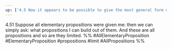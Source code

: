 ```yaml
---
up: ['4.5 Now it appears to be possible to give the most general form of proposition']
---
```

4.51 Suppose all elementary propositions were given me: then we can simply ask: what propositions I can build out of them. And these are all propositions and so are they limited.
%%
#AllElementaryProposition #ElementaryProposition #propositions #limit #AllPropositions %%